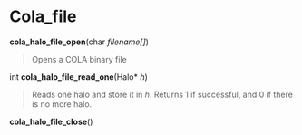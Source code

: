 Cola_file
=========

**cola_halo_file_open**(<span class="kt">char</span> *filename[]*)

> Opens a COLA binary file

<span class="kt">int</span> **cola_halo_file_read_one**(<span class="vc">Halo</span>* *h*)

> Reads one halo and store it in *h*. Returns 1 if successful, and 0 if there is no more halo.

**cola_halo_file_close**()
